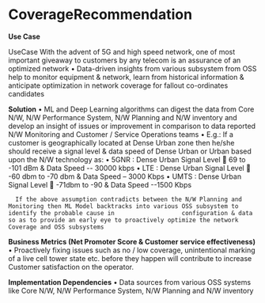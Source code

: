 # CoverageRecommendation


**Use Case**
 
 UseCase
 With the advent of 5G and high speed network, one of most important giveaway to customers by any telecom is an assurance of an optimized network
        •	Data-driven insights from various subsystem from OSS help to monitor equipment & network, learn from historical information & anticipate optimization in network coverage           for fallout co-ordinates candidates

**Solution**
    •	ML and Deep Learning algorithms can digest the data from Core N/W, N/W Performance System, N/W Planning and N/W inventory and develop an insight of issues or improvement in        comparison to data reported N/W Monitoring and Customer / Service Operations teams
    •	E.g.: If a customer is geographically located at Dense Urban zone then he/she should receive a signal level & data speed of Dense Urban or Urban based upon the N/W                 technology as:
        •	5GNR : Dense Urban Signal Level  69 to -101 dBm & Data Speed  -- 30000 kbps
        •	LTE : Dense Urban Signal Level  -60 dbm to -70 dbm & Data Speed – 3000 Kbps
        •	UMTS : Dense Urban Signal Level  -71dbm to -90 & Data Speed --1500 Kbps

      If the above assumption contradicts between the N/W Planning and Monitoring then ML Model backtracks into various OSS subsystem to identify the probable cause in                   configuration & data so as to provide an early eye to proactively optimize the network Coverage and OSS subsystems

**Business Metrics (Net Promoter Score & Customer service effectiveness)**
    •	Proactively fixing issues such as no  / low coverage, unintentional marking of a live cell tower state etc. before they happen will contribute to increase Customer                 satisfaction on the operator.

**Implementation Dependencies**
    •	Data sources from various OSS systems like Core N/W, N/W Performance System, N/W Planning and N/W inventory

